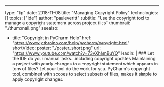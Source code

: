 ---

type: "tip"
date: 2018-11-08
title: "Managing Copyright Policy"
technologies: []
topics: ["ide"]
author: "pauleveritt"
subtitle: "Use the copyright tool to manage a copyright statement across project files"
thumbnail: "./thumbnail.png"
seealso:

- title: "Copyright in PyCharm Help"
  href: "https://www.jetbrains.com/help/pycharm/copyright.html"  
  shortVideo:
  poster: "./poster_short.png"
  url: "https://www.youtube.com/watch?v=73vXhhmBuYQ"
  leadin: | ### Let the IDE do your manual tasks...including copyright updates
  Maintaining a project with yearly changes to a copyright statement
  which appears in tons of files? Let your tool do the work for you.
  PyCharm's copyright tool, combined with scopes to select subsets
  of files, makes it simple to apply copyright changes.
